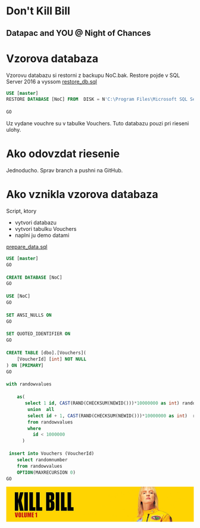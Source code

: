# Don't Kill Bill
## Datapac and YOU @ Night of Chances

# Vzorova databaza
Vzorovu databazu si restorni z backupu NoC.bak. Restore pojde v SQL Server 2016 a vyssom
[restore_db.sql](restore_db.sql)

```sql
USE [master]
RESTORE DATABASE [NoC] FROM  DISK = N'C:\Program Files\Microsoft SQL Server\MSSQL13.SQL\MSSQL\Backup\NoC.bak' WITH  FILE = 1,  NOUNLOAD,  REPLACE,  STATS = 5

GO
```

Uz vydane vouchre su v tabulke Vouchers. Tuto databazu pouzi pri rieseni ulohy.

# Ako odovzdat riesenie
Jednoducho. Sprav branch a pushni na GitHub.

# Ako vznikla vzorova databaza
Script, ktory
* vytvori databazu
* vytvori tabulku Vouchers
* naplni ju demo datami

[prepare_data.sql](prepare_data.sql)


```sql
USE [master]
GO

CREATE DATABASE [NoC] 
GO

USE [NoC]
GO

SET ANSI_NULLS ON
GO

SET QUOTED_IDENTIFIER ON
GO

CREATE TABLE [dbo].[Vouchers](
	[VoucherId] [int] NOT NULL
) ON [PRIMARY]
GO

with randowvalues

    as(
       select 1 id, CAST(RAND(CHECKSUM(NEWID()))*10000000 as int) randomnumber
        union  all
        select id + 1, CAST(RAND(CHECKSUM(NEWID()))*10000000 as int)  randomnumber
        from randowvalues
        where 
          id < 1000000
      )

 insert into Vouchers (VoucherId) 
    select randomnumber
    from randowvalues
    OPTION(MAXRECURSION 0)
GO
```


![Don't Kill Bill](img/KillBill_banner.jpg "Don't Kill Bill")


